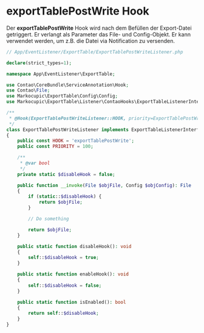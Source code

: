 # exportTablePostWrite Hook
Der **exportTablePostWrite** Hook wird nach dem Befüllen der Export-Datei getriggert. Er verlangt als Parameter das File- und Config-Objekt.
Er kann verwendet werden, um z.B. die Datei via Notification zu versenden.

```php
// App/EventListener/ExportTable/ExportTablePostWriteListener.php

declare(strict_types=1);

namespace App\EventListener\ExportTable;

use Contao\CoreBundle\ServiceAnnotation\Hook;
use Contao\File;
use Markocupic\ExportTable\Config\Config;
use Markocupic\ExportTable\Listener\ContaoHooks\ExportTableListenerInterface;

/**
 * @Hook(ExportTablePostWriteListener::HOOK, priority=ExportTablePostWriteListener::PRIORITY)
 */
class ExportTablePostWriteListener implements ExportTableListenerInterface
{
    public const HOOK = 'exportTablePostWrite';
    public const PRIORITY = 100;

    /**
     * @var bool
     */
    private static $disableHook = false;

    public function __invoke(File $objFile, Config $objConfig): File
    {
        if (static::$disableHook) {
            return $objFile;
        }

        // Do something

        return $objFile;
    }

    public static function disableHook(): void
    {
        self::$disableHook = true;
    }

    public static function enableHook(): void
    {
        self::$disableHook = false;
    }

    public static function isEnabled(): bool
    {
        return self::$disableHook;
    }
}
```
